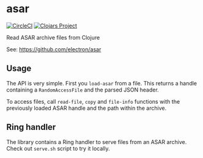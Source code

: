# asar

[![CircleCI](https://circleci.com/gh/tatut/asar.svg?style=svg)](https://circleci.com/gh/tatut/asar) [![Clojars Project](https://img.shields.io/clojars/v/webjure/asar.svg)](https://clojars.org/webjure/asar)

Read ASAR archive files from Clojure

See: https://github.com/electron/asar

## Usage

The API is very simple. First you `load-asar` from a file. This returns a handle containing a `RandomAccessFile`
and the parsed JSON header.

To access files, call `read-file`, `copy` and `file-info` functions with the previously loaded ASAR handle and the path
within the archive.

## Ring handler

The library contains a Ring handler to serve files from an ASAR archive.
Check out `serve.sh` script to try it locally.
